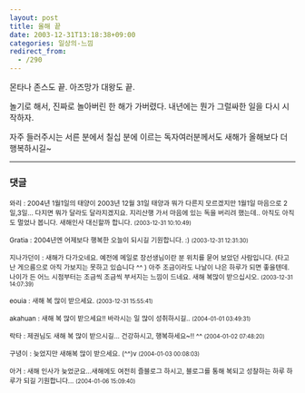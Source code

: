 ```yaml
---
layout: post
title: 올해 끝
date: 2003-12-31T13:18:38+09:00
categories: 일상의-느낌
redirect_from:
  - /290
---
```


몬타나 존스도 끝. 아즈망가 대왕도 끝.

놀기로 해서, 진짜로 놀아버린 한 해가 가버렸다. 내년에는 뭔가 그럴싸한 일을 다시 시작하자.

자주 들러주시는 서른 분에서 칠십 분에 이르는 독자여러분께서도 새해가 올해보다 더 행복하시길~

* * *

### 댓글



<!--- cmt:595 --->
<!--- mail: --->
<!--- parent:0 --->

<small class=comment>와리 : 2004년 1월1일의 태양이 2003년 12월 31일 태양과 뭐가 다른지 모르겠지만 1월1일 마음으로 2일,3일... 다지면 뭐가 달라도 달라지겠지요. 지리산행 가서 마음에 있는 독을 버리려 했는데.. 아직도 아직도 멀었나 봅니다.  새해인사 대신할까 합니다. <small>(2003-12-31 10:10:49)</small></small>


<!--- cmt:596 --->
<!--- mail: --->
<!--- parent:0 --->

<small class=comment>Gratia : 2004년엔 어제보다 행복한 오늘이 되시길 기원합니다. :) <small>(2003-12-31 12:31:30)</small></small>


<!--- cmt:597 --->
<!--- mail: --->
<!--- parent:0 --->

<small class=comment>지나가던이 : 새해가 다가오네요. 예전에 메일로 장선생님이란 분 위치를 묻어 보았던 사람입니다. (타고난 게으름으로 아직 가보지는 못하고 있습니다 ^^ )  아주 조금이라도 나날이 나은 하루가 되면 좋을텐데. 나이가 든 어느 시점부터는 조금씩 조금씩 부서지는 느낌이 드네요.  새해 복많이 받으십시오. <small>(2003-12-31 14:07:39)</small></small>


<!--- cmt:598 --->
<!--- mail: --->
<!--- parent:0 --->

<small class=comment>eouia : 새해 복 많이 받으세요. <small>(2003-12-31 15:55:41)</small></small>


<!--- cmt:599 --->
<!--- mail: --->
<!--- parent:0 --->

<small class=comment>akahuan : 새해 복 많이 받으세요!! 바라시는 일 많이 성취하시길.. <small>(2004-01-01 03:49:31)</small></small>


<!--- cmt:600 --->
<!--- mail: --->
<!--- parent:0 --->

<small class=comment>락타 : 제권님도 새해 복 많이 받으시길... 건강하시고, 행복하세요~!! ^^ <small>(2004-01-02 07:48:20)</small></small>


<!--- cmt:601 --->
<!--- mail: --->
<!--- parent:0 --->

<small class=comment>구녕이 : 늦었지만 새해복 많이 받으세요. (^^)v <small>(2004-01-03 00:08:03)</small></small>


<!--- cmt:602 --->
<!--- mail: --->
<!--- parent:0 --->

<small class=comment>아거 : 새해 인사가 늦었군요...새해에도 여전히 즐블로그 하시고, 블로그를 통해 복되고 성찰하는 하루 하루가 되길 기원합니다... <small>(2004-01-06 15:09:40)</small></small>

